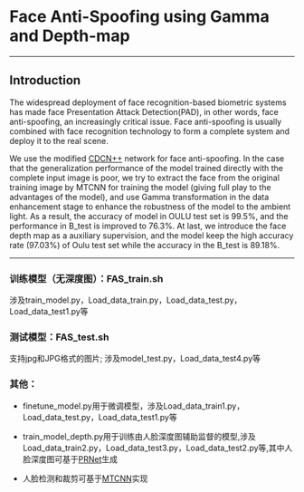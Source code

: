 # Face Anti-Spoofing using Gamma and Depth-map

---

## Introduction

The widespread deployment of face recognition-based biometric systems has made face Presentation Attack Detection(PAD), in other words, face anti-spoofing, an increasingly critical issue. Face anti-spoofing is usually combined with face recognition technology to form a complete system and deploy it to the real scene.


We use the modified [CDCN++](https://arxiv.org/pdf/2003.04092v1.pdf) network for face anti-spoofing. In the case that the generalization performance of the model trained directly with the complete input image is poor, we try to extract the face from the original training image by MTCNN for training the model (giving full play to the advantages of the model), and use Gamma transformation in the data enhancement stage to enhance the robustness of the model to the ambient light. As a result, the accuracy of model in OULU test set is 99.5%, and the performance in B_test is improved to 76.3%. At last, we introduce the face depth map as a auxiliary supervision, and the model keep the high accuracy rate (97.03%) of Oulu test set while the accuracy in the B_test is 89.18%.

---

### 训练模型（无深度图）：FAS_train.sh
涉及train_model.py，Load_data_train.py，Load_data_test.py，Load_data_test1.py等

### 测试模型：FAS_test.sh
支持jpg和JPG格式的图片;
涉及model_test.py，Load_data_test4.py等

### 其他：

* finetune_model.py用于微调模型，涉及Load_data_train1.py，Load_data_test.py，Load_data_test1.py等

* train_model_depth.py用于训练由人脸深度图辅助监督的模型,涉及Load_data_train2.py，Load_data_test3.py，Load_data_test2.py等,其中人脸深度图可基于[PRNet](https://github.com/spicy-dog/Face-Depth-map-Generation-using-PRNet)生成

* 人脸检测和裁剪可基于[MTCNN](https://github.com/spicy-dog/Crop-face-using-MTCNN)实现
